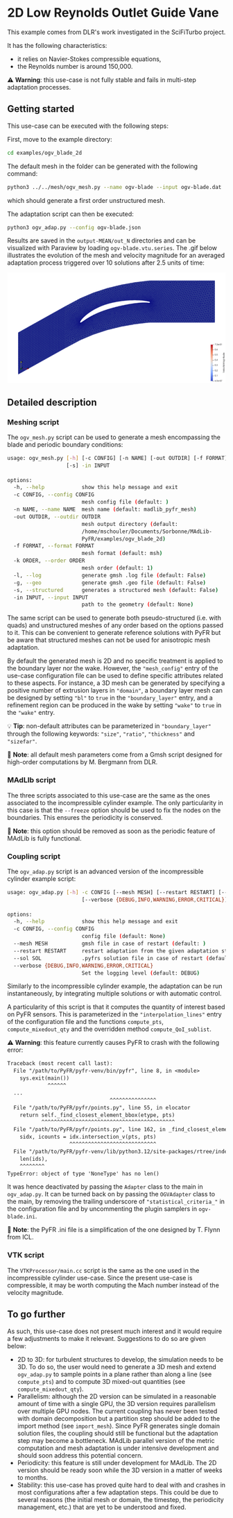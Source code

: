# 2D Low Reynolds Outlet Guide Vane
This example comes from DLR's work investigated in the SciFiTurbo project.

It has the following characteristics:

- it relies on Navier-Stokes compressible equations,
- the Reynolds number is around 150,000.

⚠️ **Warning**: this use-case is not fully stable and fails in multi-step adaptation processes.

## Getting started
This use-case can be executed with the following steps:

First, move to the example directory:
```sh
cd examples/ogv_blade_2d
```

The default mesh in the folder can be generated with the following command:
```sh
python3 ../../mesh/ogv_mesh.py --name ogv-blade --input ogv-blade.dat
```
which should generate a first order unstructured mesh.

The adaptation script can then be executed:
```sh
python3 ogv_adap.py --config ogv-blade.json
```

Results are saved in the `output-MEAN/out_N` directories and can be visualized with Paraview by loading `ogv-blade.vtu.series`. The .gif below illustrates the evolution of the mesh and velocity magnitude for an averaged adaptation process triggered over 10 solutions after 2.5 units of time:

![OGV Blade Adaptation](../../docs/Figs/ogv-adapted-velocity.gif)

## Detailed description
### Meshing script
The `ogv_mesh.py` script can be used to generate a mesh encompassing the blade and periodic boundary conditions:
```sh
usage: ogv_mesh.py [-h] [-c CONFIG] [-n NAME] [-out OUTDIR] [-f FORMAT] [-k ORDER] [-l] [-g]
                   [-s] -in INPUT

options:
  -h, --help            show this help message and exit
  -c CONFIG, --config CONFIG
                        mesh config file (default: )
  -n NAME, --name NAME  mesh name (default: madlib_pyfr_mesh)
  -out OUTDIR, --outdir OUTDIR
                        mesh output directory (default:
                        /home/mschouler/Documents/Sorbonne/MAdLib-
                        PyFR/examples/ogv_blade_2d)
  -f FORMAT, --format FORMAT
                        mesh format (default: msh)
  -k ORDER, --order ORDER
                        mesh order (default: 1)
  -l, --log             generate gmsh .log file (default: False)
  -g, --geo             generate gmsh .geo file (default: False)
  -s, --structured      generates a structured mesh (default: False)
  -in INPUT, --input INPUT
                        path to the geometry (default: None)
```

The same script can be used to generate both pseudo-structured (i.e. with quads) and unstructured meshes of any order based on the options passed to it. This can be convenient to generate reference solutions with PyFR but be aware that structured meshes can not be used for anisotropic mesh adaptation.

By default the generated mesh is 2D and no specific treatment is applied to the boundary layer nor the wake. However, the `"mesh_config"` entry of the use-case configuration file can be used to define specific attributes related to these aspects. For instance, a 3D mesh can be generated by specifying a positive number of extrusion layers in `"domain"`, a boundary layer mesh can be designed by setting `"bl"` to `true` in the `"boundary_layer"` entry, and a refinement region can be produced in the wake by setting `"wake"` to `true` in the `"wake"` entry.

💡 **Tip**: non-default attributes can be parameterized in `"boundary_layer"` through the following keywords: `"size"`, `"ratio"`, `"thickness"` and `"sizefar"`.

📝 **Note**: all default mesh parameters come from a Gmsh script designed for high-order computations by M. Bergmann from DLR.

### MAdLIb script
The three scripts associated to this use-case are the same as the ones associated to the incompressible cylinder example. The only particularity in this case is that the `--freeze` option should be used to fix the nodes on the boundaries. This ensures the periodicity is conserved.

📝 **Note**: this option should be removed as soon as the periodic feature of MAdLib is fully functional.

### Coupling script
The `ogv_adap.py` script is an advanced version of the incompressible cylinder example script:
```sh
usage: ogv_adap.py [-h] -c CONFIG [--mesh MESH] [--restart RESTART] [--sol SOL]
                        [--verbose {DEBUG,INFO,WARNING,ERROR,CRITICAL}]

options:
  -h, --help            show this help message and exit
  -c CONFIG, --config CONFIG
                        config file (default: None)
  --mesh MESH           gmsh file in case of restart (default: )
  --restart RESTART     restart adaptation from the given adaptation step (default: 0)
  --sol SOL             .pyfrs solution file in case of restart (default: )
  --verbose {DEBUG,INFO,WARNING,ERROR,CRITICAL}
                        Set the logging level (default: DEBUG)
```

Similarly to the incompressible cylinder example, the adaptation can be run instantaneously, by integrating multiple solutions or with automatic control.

A particularity of this script is that it computes the quantity of interest based on PyFR sensors. This is parameterized in the `"interpolation_lines"` entry of the configuration file and the functions `compute_pts`, `compute_mixedout_qty` and the overridden method `compute_QoI_sublist`.

⚠️ **Warning**: this feature currently causes PyFR to crash with the following error:
```txt
Traceback (most recent call last):
  File "/path/to/PyFR/pyfr-venv/bin/pyfr", line 8, in <module>
    sys.exit(main())
             ^^^^^^
  ...
                                 ^^^^^^^^^^^^^^^
  File "/path/to/PyFR/pyfr/points.py", line 55, in elocator
    return self._find_closest_element_bbox(etype, pts)
           ^^^^^^^^^^^^^^^^^^^^^^^^^^^^^^^^^^^^^^^^^^^
  File "/path/to/PyFR/pyfr/points.py", line 162, in _find_closest_element_bbox
    sidx, icounts = idx.intersection_v(pts, pts)
                    ^^^^^^^^^^^^^^^^^^^^^^^^^^^^
  File "/path/to/PyFR/pyfr-venv/lib/python3.12/site-packages/rtree/index.py", line 1088, in intersection_v
    len(ids),
    ^^^^^^^^
TypeError: object of type 'NoneType' has no len()
```
It was hence deactivated by passing the `Adapter` class to the main in `ogv_adap.py`. It can be turned back on by passing the `OGVAdapter` class to the main, by removing the trailing underscore of `"statistical_criteria_"` in the configuration file and by uncommenting the plugin samplers in `ogv-blade.ini`.

📝 **Note**: the PyFR .ini file is a simplification of the one designed by T. Flynn from ICL.

### VTK script
The `VTKProcessor/main.cc` script is the same as the one used in the incompressible cylinder use-case. Since the present use-case is compressible, it may be worth computing the Mach number instead of the velocity magnitude.

## To go further
As such, this use-case does not present much interest and it would require a few adjustments to make it relevant. Suggestions to do so are given below:
- 2D to 3D: for turbulent structures to develop, the simulation needs to be 3D. To do so, the user would need to generate a 3D mesh and extend `ogv_adap.py` to sample points in a plane rather than along a line (see `compute_pts`) and to compute 3D mixed-out quantities (see `compute_mixedout_qty`).
- Parallelism: although the 2D version can be simulated in a reasonable amount of time with a single GPU, the 3D version requires parallelism over multiple GPU nodes. The current coupling has never been tested with domain decomposition but a partition step should be added to the import method (see `import_mesh`). Since PyFR generates single domain solution files, the coupling should still be functional but the adaptation step may become a bottleneck. MAdLib parallel version of the metric computation and mesh adaptation is under intensive development and should soon address this potential concern.
- Periodicity: this feature is still under development for MAdLib. The 2D version should be ready soon while the 3D version in a matter of weeks to months.
- Stability: this use-case has proved quite hard to deal with and crashes in most configurations after a few adaptation steps. This could be due to several reasons (the initial mesh or domain, the timestep, the periodicity management, etc.) that are yet to be understood and fixed.
